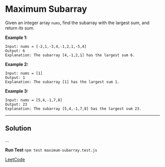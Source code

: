 # Maximum Subarray

Given an integer array ` nums `, find the subarray with the largest sum, and return *its sum*.

**Example 1:**

```text
Input: nums = [-2,1,-3,4,-1,2,1,-5,4]
Output: 6
Explanation: The subarray [4,-1,2,1] has the largest sum 6.
```

**Example 2:**

```text
Input: nums = [1]
Output: 1
Explanation: The subarray [1] has the largest sum 1.
```

**Example 3:**

```text
Input: nums = [5,4,-1,7,8]
Output: 23
Explanation: The subarray [5,4,-1,7,8] has the largest sum 23.
```

---

## Solution

...

**Run Test** `npm test maximum-subarray.test.js`

[LeetCode](https://leetcode.com/problems/maximum-subarray/)
